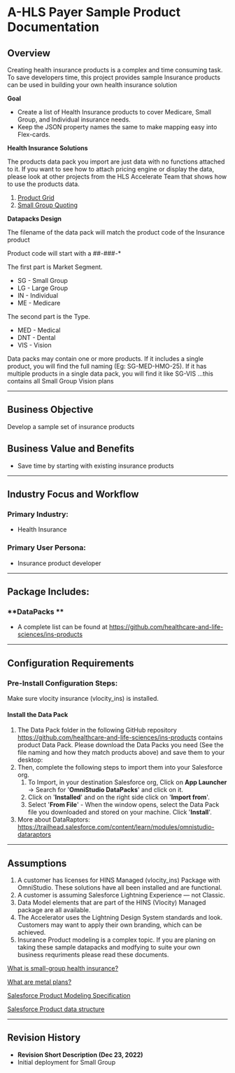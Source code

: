 
# A-HLS Payer Sample Product Documentation 



## Overview

Creating health insurance products is a complex and time consuming task. To save developers time, this project provides sample Insurance products can be used in building your own health insurance solution 

**Goal**


* Create a list of Health Insurance products to cover Medicare, Small Group, and Individual insurance needs.
* Keep the JSON property names the same to make mapping easy into Flex-cards.



**Health Insurance Solutions**

The products data pack you import are just data with no functions attached to it. If you want to see how to attach pricing engine or display the data, please look at other projects from the HLS Accelerate Team that shows how to use the products data.

1. [Product Grid](https://github.com/healthcare-and-life-sciences/ins-products-grid)
2. [Small Group Quoting](https://github.com/healthcare-and-life-sciences/small-group-quoting)


**Datapacks Design**

The filename of the data pack will match the product code of the Insurance product

Product code will start with a ##-###-*

The first part is Market Segment.


* SG - Small Group
* LG - Large Group
* IN - Individual
* ME - Medicare


The second part is the Type.


* MED - Medical
* DNT - Dental
* VIS - Vision


Data packs may contain one or more products. If it includes a single product, you will find the full naming (Eg: SG-MED-HMO-25). If it has multiple products in a single data pack, you will find it like SG-VIS ...this contains all Small Group Vision plans



* * *

## Business Objective

Develop a sample set of insurance products

## Business Value and Benefits

* Save time by starting with existing insurance products

* * *

## Industry Focus and Workflow

### Primary Industry:

* Health Insurance

### Primary User Persona:

* Insurance product developer

* * *

## Package Includes:

### **DataPacks **

* A complete list can be found at https://github.com/healthcare-and-life-sciences/ins-products


* * *

## Configuration Requirements

### Pre-Install Configuration Steps:

Make sure vlocity insurance (vlocity_ins) is installed. 


#### Install the Data Pack

1. The Data Pack folder in the following GitHub repository https://github.com/healthcare-and-life-sciences/ins-products contains product Data Pack. Please download the Data Packs you need (See the file naming and how they match products above) and save them to your desktop: 
2. Then, complete the following steps to import them into your Salesforce org.
    1. To Import, in your destination Salesforce org, Click on **App Launcher** → Search for '**OmniStudio DataPacks**' and click on it.
    2. Click on '**Installed**' and on the right side click on '**Import from**'.
    3. Select '**From File**' - When the window opens, select the Data Pack file you downloaded and stored on your machine. Click '**Install**'.
3. More about DataRaptors: https://trailhead.salesforce.com/content/learn/modules/omnistudio-dataraptors



* * *

## Assumptions

1. A customer has licenses for HINS Managed (vlocity_ins) Package with OmniStudio. These solutions have all been installed and are functional.
2. A customer is assuming Salesforce Lightning Experience — not Classic.
3. Data Model elements that are part of the HINS (Vlocity) Managed package are all available.
4. The Accelerator uses the Lightning Design System standards and look. Customers may want to apply their own branding, which can be achieved.
5. Insurance Product modeling is a complex topic. If you are planing on taking these sample datapacks and modfying to suite your own business requriments please read these documents. 

[What is small-group health insurance?](https://www.healthinsurance.org/glossary/small-group-health-insurance/)

[What are metal plans?](https://www.healthinsurance.org/glossary/metal-plans/)

[Salesforce Product Modeling Specification](https://help.salesforce.com/s/articleView?id=ind.insurance_insurance_product_modeling_specifications_603842.htm&type=5)

[Salesforce Product data structure](https://help.salesforce.com/s/articleView?id=ind.insurance_product_json_structure_model_609451.htm&type=5)


* * *

## Revision History

* **Revision Short Description (Dec 23, 2022)**
* Initial deployment for Small Group

